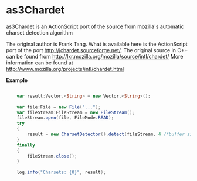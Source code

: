 as3Chardet
==========

as3Chardet is an ActionScript port of the source from mozilla's automatic charset detection algorithm

The original author is Frank Tang. What is available here is the ActionScript port of the port 
http://jchardet.sourceforge.net/. 
The original source in C++ can be found from http://lxr.mozilla.org/mozilla/source/intl/chardet/
More information can be found at http://www.mozilla.org/projects/intl/chardet.html


<b>Example</b>

```ActionScript

    var result:Vector.<String> = new Vector.<String>();
    
    var file:File = new File("...");
    var fileStream:FileStream = new FileStream();
    fileStream.open(file, FileMode.READ);
    try
    {
        result = new CharsetDetector().detect(fileStream, 4 /*buffer size*/);
    }
    finally
    {
        fileStream.close();
    }
    
    log.info("Charsets: {0}", result);
```